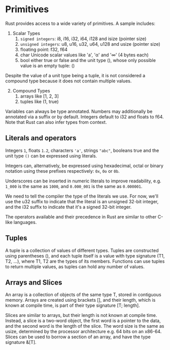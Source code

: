 # Primitives

Rust provides access to a wide variety of primitives. A sample includes:

1. Scalar Types
    1. `signed integers`: i8, i16, i32, i64, i128 and isize (pointer size)
    2. `unsigned integers`: u8, u16, u32, u64, u128 and usize (pointer size)
    3. floating point: f32, f64
    4. char Unicode scalar values like 'a', 'α' and '∞' (4 bytes each)
    5. bool either true or false
    and the unit type (), whose only possible value is an empty tuple: ()

Despite the value of a unit type being a tuple, it is not considered a compound type because it does not contain multiple values.

2.  Compound Types
    1. arrays like [1, 2, 3]
    2. tuples like (1, true)

Variables can always be type annotated. Numbers may additionally be annotated via a suffix or by default. Integers default to i32 and floats to f64. Note that Rust can also infer types from context.

## Literals and operators

Integers `1`, floats `1.2`, characters `'a'`, strings `"abc"`, booleans true and the unit type `()` can be expressed using literals.

Integers can, alternatively, be expressed using hexadecimal, octal or binary notation using these prefixes respectively: `0x`, `0o` or `0b`.

Underscores can be inserted in numeric literals to improve readability, e.g. `1_000` is the same as `1000`, and `0.000_001` is the same as `0.000001`.

We need to tell the compiler the type of the literals we use. For now, we'll use the u32 suffix to indicate that the literal is an unsigned 32-bit integer, and the i32 suffix to indicate that it's a signed 32-bit integer.

The operators available and their precedence in Rust are similar to other C-like languages.

## Tuples

A tuple is a collection of values of different types. Tuples are constructed using parentheses (), and each tuple itself is a value with type signature (T1, T2, ...), where T1, T2 are the types of its members. Functions can use tuples to return multiple values, as tuples can hold any number of values.



## Arrays and Slices

An array is a collection of objects of the same type T, stored in contiguous memory. Arrays are created using brackets [], and their length, which is known at compile time, is part of their type signature [T; length].

Slices are similar to arrays, but their length is not known at compile time. Instead, a slice is a two-word object, the first word is a pointer to the data, and the second word is the length of the slice. The word size is the same as usize, determined by the processor architecture e.g. 64 bits on an x86-64. Slices can be used to borrow a section of an array, and have the type signature &[T].
